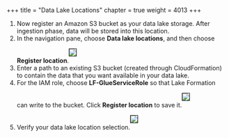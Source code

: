 +++
title = "Data Lake Locations"
chapter = true
weight = 4013
+++

<div style="text-align: left">
    <ol>
        <li>Now register an Amazon S3 bucket as your data lake storage. After ingestion phase, data will be stored into this location.</li>
        <li>In the navigation pane, choose <b>Data lake locations</b>, and then choose <b>Register location</b>.<img src="/images/lakestorage1.png" style="margin:15px 0px; border:1px solid black" /></li>
        <li>Enter a path to an existing S3 bucket (created through CloudFormation) to contain the data that you want available in your data lake.</li>
        <li>For the IAM role, choose <b>LF-GlueServiceRole</b> so that Lake Formation can write to the bucket. Click <b>Register location</b> to save it.<img src="/images/lakestorage2.png" style="margin:15px 0px; border:1px solid black"/></li>
        <li>Verify your data lake location selection.<img src="/images/lakestorage3.png" style="margin:15px 0px; border:1px solid black"/></li>
    </ol>
</div>